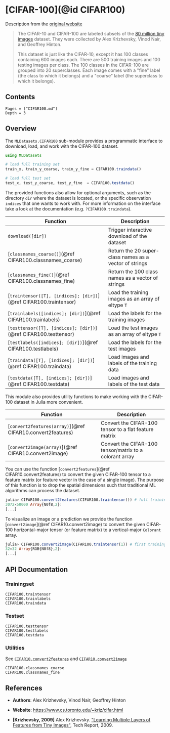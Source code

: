 # [CIFAR-100](@id CIFAR100)

Description from the [original
website](https://www.cs.toronto.edu/~kriz/cifar.html)

> The CIFAR-10 and CIFAR-100 are labeled subsets of the
> [80 million tiny images](http://people.csail.mit.edu/torralba/tinyimages/)
> dataset. They were collected by Alex Krizhevsky, Vinod Nair,
> and Geoffrey Hinton.
>
> This dataset is just like the CIFAR-10, except it has 100
> classes containing 600 images each. There are 500 training
> images and 100 testing images per class. The 100 classes in the
> CIFAR-100 are grouped into 20 superclasses. Each image comes
> with a "fine" label (the class to which it belongs) and a
> "coarse" label (the superclass to which it belongs).

## Contents

```@contents
Pages = ["CIFAR100.md"]
Depth = 3
```

## Overview

The `MLDatasets.CIFAR100` sub-module provides a programmatic
interface to download, load, and work with the CIFAR-100 dataset.

```julia
using MLDatasets

# load full training set
train_x, train_y_coarse, train_y_fine = CIFAR100.traindata()

# load full test set
test_x, test_y_coarse, test_y_fine  = CIFAR100.testdata()
```

The provided functions also allow for optional arguments, such as
the directory `dir` where the dataset is located, or the specific
observation `indices` that one wants to work with. For more
information on the interface take a look at the documentation
(e.g. `?CIFAR100.traindata`).

Function | Description
---------|-------------
`download([dir])` | Trigger interactive download of the dataset
[`classnames_coarse()`](@ref CIFAR100.classnames_coarse) | Return the 20 super-class names as a vector of strings
[`classnames_fine()`](@ref CIFAR100.classnames_fine) | Return the 100 class names as a vector of strings
[`traintensor([T], [indices]; [dir])`](@ref CIFAR100.traintensor) | Load the training images as an array of eltype `T`
[`trainlabels([indices]; [dir])`](@ref CIFAR100.trainlabels) | Load the labels for the training images
[`testtensor([T], [indices]; [dir])`](@ref CIFAR100.testtensor) | Load the test images as an array of eltype `T`
[`testlabels([indices]; [dir])`](@ref CIFAR100.testlabels) | Load the labels for the test images
[`traindata([T], [indices]; [dir])`](@ref CIFAR100.traindata) | Load images and labels of the training data
[`testdata([T], [indices]; [dir])`](@ref CIFAR100.testdata) | Load images and labels of the test data

This module also provides utility functions to make working with
the CIFAR-100 dataset in Julia more convenient.

Function | Description
---------|-------------
[`convert2features(array)`](@ref CIFAR10.convert2features) | Convert the CIFAR-100 tensor to a flat feature matrix
[`convert2image(array)`](@ref CIFAR10.convert2image) | Convert the CIFAR-100 tensor/matrix to a colorant array

You can use the function
[`convert2features`](@ref CIFAR10.convert2features) to convert
the given CIFAR-100 tensor to a feature matrix (or feature vector
in the case of a single image). The purpose of this function is
to drop the spatial dimensions such that traditional ML
algorithms can process the dataset.

```julia
julia> CIFAR100.convert2features(CIFAR100.traintensor()) # full training data
3072×50000 Array{N0f8,2}:
[...]
```

To visualize an image or a prediction we provide the function
[`convert2image`](@ref CIFAR10.convert2image) to convert the
given CIFAR-100 horizontal-major tensor (or feature matrix) to a
vertical-major `Colorant` array.

```julia
julia> CIFAR100.convert2image(CIFAR100.traintensor(1)) # first training image
32×32 Array{RGB{N0f8},2}:
[...]
```

## API Documentation

### Trainingset

```@docs
CIFAR100.traintensor
CIFAR100.trainlabels
CIFAR100.traindata
```

### Testset

```@docs
CIFAR100.testtensor
CIFAR100.testlabels
CIFAR100.testdata
```

### Utilities

See [`CIFAR10.convert2features`](@ref) and
[`CIFAR10.convert2image`](@ref)

```@docs
CIFAR100.classnames_coarse
CIFAR100.classnames_fine
```

## References

- **Authors**: Alex Krizhevsky, Vinod Nair, Geoffrey Hinton

- **Website**: https://www.cs.toronto.edu/~kriz/cifar.html

- **[Krizhevsky, 2009]** Alex Krizhevsky. ["Learning Multiple Layers of Features from Tiny Images"](https://www.cs.toronto.edu/~kriz/learning-features-2009-TR.pdf), Tech Report, 2009.
